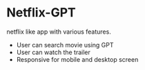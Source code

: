 # Netflix-GPT
netflix like app with various features.

- User can search movie using GPT
- User can watch the trailer
- Responsive for mobile and desktop screen
